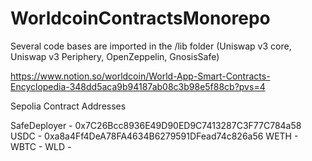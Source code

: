 # WorldcoinContractsMonorepo
Several code bases are imported in the /lib folder (Uniswap v3 core, Uniswap v3 Periphery, OpenZeppelin, GnosisSafe)

https://www.notion.so/worldcoin/World-App-Smart-Contracts-Encyclopedia-348dd5aca9b94187ab08c3b98e5f88cb?pvs=4

Sepolia Contract Addresses

SafeDeployer - 0x7C26Bcc8936E49D90ED9C7413287C3F77C784a58
USDC - 0xa8a4Ff4DeA78FA4634B6279591DFead74c826a56
WETH - 
WBTC -
WLD  - 
